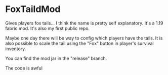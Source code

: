 # FoxTaildMod
Gives players fox tails...
I think the name is pretty self explanatory.
It's a 1.19 fabric mod. It's also my first public repo.

Maybe one day there will be way to config which players have the tails.
It is also possible to scale the tail using the "Fox" button in player's survival inventory.

You can find the mod jar in the "release" branch.

The code is awful
